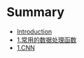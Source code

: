 # Summary

* [Introduction](README.md)
* [1.常用的数据处理函数](1chang-yong-de-shu-ju-chu-li-han-shu.md)
* [1.CNN](chapter1.md)


